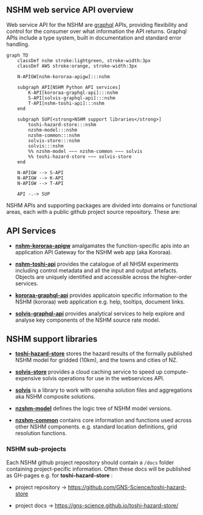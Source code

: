 ## NSHM web service API overview

Web service API for the NSHM are [graphql](https://graphql.org/) APIs, providing flexibility and control for the consumer over what information the API returns. Graphql APIs include a type system, built in documentation and standard error handling.

```mermaid
graph TD
    classDef nshm stroke:lightgreen, stroke-width:3px
    classDef AWS stroke:orange, stroke-width:3px

    N-APIGW[nshm-kororaa-apigw]:::nshm

    subgraph API[NSHM Python API services]
        K-API[kororaa-graphql-api]:::nshm
        S-API[solvis-graphql-api]:::nshm
        T-API[nshm-toshi-api]:::nshm        
    end
 
    subgraph SUP[<strong>NSHM support libraries</strong>]
        toshi-hazard-store:::nshm
        nzshm-model:::nshm
        nzshm-common:::nshm
        solvis-store:::nshm
        solvis:::nshm
        %% nzshm-model ~~~ nzshm-common ~~~ solvis
        %% toshi-hazard-store ~~~ solvis-store
    end

    N-APIGW --> S-API
    N-APIGW --> K-API
    N-APIGW --> T-API    

    API -.-> SUP
```

NSHM APIs and supporting packages are divided into domains or functional areas, each with a public github project source repository. These are:
 
## API Services

 - **[nshm-kororaa-apigw](/nzshm-documentation/components/nshm_kororaa_apigw/)** amalgamates the function-specific apis into an application API Gateway for the NSHM web app (aka Kororaa).

 - **[nshm-toshi-api](https://github.com/GNS-Science/nshm-toshi-api)** provides the catalogue of all NHSM experiments including control metadata and all the input and output artefacts. Objects are uniquely identified and accessible across the higher-order services.

 - **[kororaa-graphql-api](https://github.com/GNS-Science/kororaa-graphql-api)** provides applicatoin specific information to the NSHM (kororaa) web application e.g. help, tooltips, document links.
 
 - **[solvis-graphql-api](/nzshm-documentation/components/solvis_graphql_api/)** provides analytical services to help explore and analyse key components of the NSHM source rate model.

## NSHM support libraries
 
  - **[toshi-hazard-store](https://github.com/GNS-Science/toshi-hazard-store)** stores the hazard results of the formally published NSHM model for gridded (10km), and the towns and cities of NZ.

  - **[solvis-store](https://github.com/GNS-Science/solvis-store)** provides a cloud caching service to speed up compute-expensive solvis operations for use in the webservices API.

  - **[solvis](https://github.com/GNS-Science/solvis)** is a library to work with opensha solution files and aggregations aka NSHM composite solutions.

- **[nzshm-model](https://github.com/GNS-Science/nzshm-model)** defines the logic tree of NSHM model versions.

- **[nzshm-common](https://github.com/GNS-Science/nzshm-common-py/)** contains core information and functions used across other NSHM components. e.g. standard location definitions, grid resolution functions.


### NSHM sub-projects

Each NSHM github project repository should contain a `/docs` folder containing project-pecific information. Often these docs will be published as GH-pages e.g. for **toshi-hazard-store** :

 - project repository -> https://github.com/GNS-Science/toshi-hazard-store

 - project docs -> https://gns-science.github.io/toshi-hazard-store/
